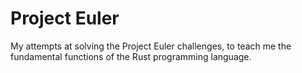 
# Project Euler

My attempts at solving the Project Euler challenges, to teach me the
fundamental functions of the Rust programming language.

